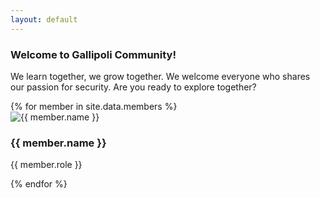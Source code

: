 ```yaml
---
layout: default
---
```


### **Welcome to Gallipoli Community!**   
            
We learn together, we grow together. We welcome everyone who shares our passion for security. Are you ready to explore together?

<div class="members-section">
    {% for member in site.data.members %}
    <div class="member-card">
        <img src="{{ site.baseurl }}/images/members/{{ member.avatar }}" alt="{{ member.name }}" />
        <h3>{{ member.name }}</h3>
        <p>{{ member.role }}</p>
    </div>
    {% endfor %}
</div>
